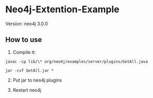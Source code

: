 # Neo4j-Extention-Example

Version: neo4j 3.0.0

## How to use

1. Compile it:

```
javac -cp lib/\* org/neo4j/examples/server/plugins/GetAll.java

jar -cvf GetAll.jar *
```

2. Put jar to neo4j plugins

3. Restart neo4j
